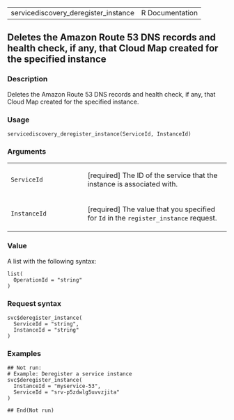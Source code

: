 <table style="width: 100%;">
<tbody>
<tr class="odd">
<td>servicediscovery_deregister_instance</td>
<td style="text-align: right;">R Documentation</td>
</tr>
</tbody>
</table>

## Deletes the Amazon Route 53 DNS records and health check, if any, that Cloud Map created for the specified instance

### Description

Deletes the Amazon Route 53 DNS records and health check, if any, that
Cloud Map created for the specified instance.

### Usage

    servicediscovery_deregister_instance(ServiceId, InstanceId)

### Arguments

<table>
<colgroup>
<col style="width: 35%" />
<col style="width: 65%" />
</colgroup>
<tbody>
<tr class="odd">
<td><code
id="servicediscovery_deregister_instance_:_ServiceId">ServiceId</code></td>
<td><p>[required] The ID of the service that the instance is associated
with.</p></td>
</tr>
<tr class="even">
<td><code
id="servicediscovery_deregister_instance_:_InstanceId">InstanceId</code></td>
<td><p>[required] The value that you specified for <code>Id</code> in
the <code>register_instance</code> request.</p></td>
</tr>
</tbody>
</table>

### Value

A list with the following syntax:

    list(
      OperationId = "string"
    )

### Request syntax

    svc$deregister_instance(
      ServiceId = "string",
      InstanceId = "string"
    )

### Examples

    ## Not run: 
    # Example: Deregister a service instance
    svc$deregister_instance(
      InstanceId = "myservice-53",
      ServiceId = "srv-p5zdwlg5uvvzjita"
    )

    ## End(Not run)
